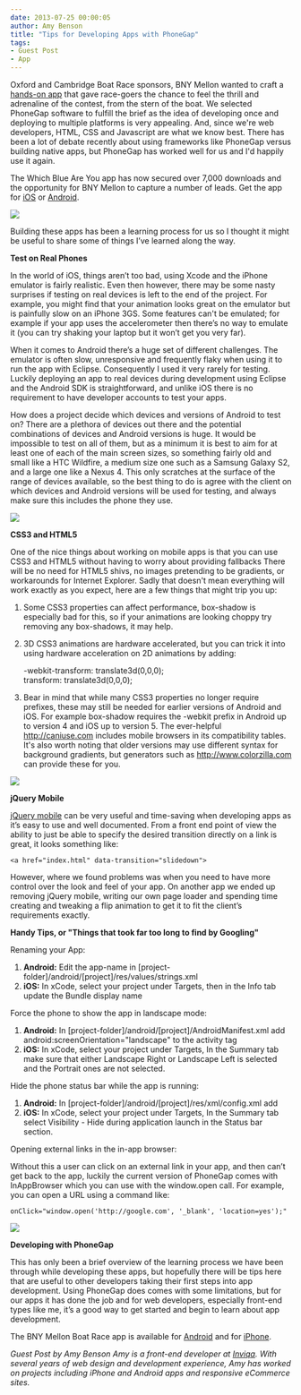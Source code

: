 ```yaml
---
date: 2013-07-25 00:00:05
author: Amy Benson
title: "Tips for Developing Apps with PhoneGap"
tags:
- Guest Post
- App
---
```


Oxford and Cambridge Boat Race sponsors, BNY Mellon wanted to craft a [hands-on app](http://whichblueareyou.com/phoneapp) that gave race-goers the chance to feel the thrill and adrenaline of the contest, from the stern of the boat. We selected PhoneGap software to fulfill the brief as the idea of developing once and deploying to multiple platforms is very appealing. And, since we're web developers, HTML, CSS and Javascript are what we know best. There has been a lot of debate recently about using frameworks like PhoneGap versus building native apps, but PhoneGap has worked well for us and I'd happily use it again.

The Which Blue Are You app has now secured over 7,000 downloads and the opportunity for BNY Mellon to capture a number of leads. Get the app for [iOS](https://itunes.apple.com/us/app/boat-race/id606297975?mt=8%26ign-mpt=uo%3D2) or [Android](https://play.google.com/store/apps/details?id=com.inviqa.Rower%26feature=search_result#?t=W251bGwsMSwyLDEsImNvbS5pbnZpcWEuUm93ZXIiXQ..).

![](/blog/uploads/2013-07/wbay-teamselect.jpg)

Building these apps has been a learning process for us so I thought it might be useful to share some of things I’ve learned along the way.

**Test on Real Phones**

In the world of iOS, things aren’t too bad, using Xcode and the iPhone emulator is fairly realistic. Even then however, there may be some nasty surprises if testing on real devices is left to the end of the project. For example, you might find that your animation looks great on the emulator but is painfully slow on an iPhone 3GS. Some features can't be emulated; for example if your app uses the accelerometer then there’s no way to emulate it (you can try shaking your laptop but it won’t get you very far).

When it comes to Android there’s a huge set of different challenges. The emulator is often slow, unresponsive and frequently flaky when using it to run the app with Eclipse. Consequently I used it very rarely for testing. Luckily deploying an app to real devices during development using Eclipse and the Android SDK is straightforward, and unlike iOS there is no requirement to have developer accounts to test your apps.

How does a project decide which devices and versions of Android to test on? There are a plethora of devices out there and the potential combinations of devices and Android versions is huge. It would be impossible to test on all of them, but as a minimum it is best to aim for at least one of each of the main screen sizes, so something fairly old and small like a HTC Wildfire, a medium size one such as a Samsung Galaxy S2, and a large one like a Nexus 4. This only scratches at the surface of the range of devices available, so the best thing to do is agree with the client on which devices and Android versions will be used for testing, and always make sure this includes the phone they use.

![](/blog/uploads/2013-07/wbay-rowing2.jpg)

**CSS3 and HTML5**

One of the nice things about working on mobile apps is that you can use CSS3 and HTML5 without having to worry about providing fallbacks There will be no need for HTML5 shivs, no images pretending to be gradients, or workarounds for Internet Explorer. Sadly that doesn't mean everything will work exactly as you expect, here are a few things that might trip you up:

1. Some CSS3 properties can affect performance, box-shadow is especially bad for this, so if your animations are looking choppy try removing any box-shadows, it may help.

2. 3D CSS3 animations are hardware accelerated, but you can trick it into using hardware acceleration on 2D animations by adding:

	-webkit-transform: translate3d(0,0,0);  
	transform: translate3d(0,0,0);

3. Bear in mind that while many CSS3 properties no longer require prefixes, these may still be needed for earlier versions of Android and iOS. For example box-shadow requires the -webkit prefix in Android up to version 4 and iOS up to version 5. The ever-helpful http://caniuse.com includes mobile browsers in its compatibility tables. It's also worth noting that older versions may use different syntax for background gradients, but generators such as http://www.colorzilla.com can provide these for you.

![](/blog/uploads/2013-07/wbay-menu.jpg)

**jQuery Mobile**

[jQuery mobile](http://jquerymobile.com/) can be very useful and time-saving when developing apps as it’s easy to use and well documented. From a front end point of view the ability to just be able to specify the desired transition directly on a link is great, it looks something like:

	<a href="index.html" data-transition="slidedown">

However, where we found problems was when you need to have more control over the look and feel of your app. On another app we ended up removing jQuery mobile, writing our own page loader and spending time creating and tweaking a flip animation to get it to fit the client’s requirements exactly.

**Handy Tips, or "Things that took far too long to find by Googling"**

Renaming your App:

1. **Android:** Edit the app-name in \[project-folder\]/android/\[project\]/res/values/strings.xml
2. **iOS:** In xCode, select your project under Targets, then in the Info tab update the Bundle display name

Force the phone to show the app in landscape mode:

1. **Android:** In \[project-folder\]/android/\[project\]/AndroidManifest.xml add android:screenOrientation="landscape" to the activity tag
2. **iOS:** In xCode, select your project under Targets, In the Summary tab make sure that either Landscape Right or Landscape Left is selected and the Portrait ones are not selected.

Hide the phone status bar while the app is running:

1. **Android:** In \[project-folder\]/android/\[project\]/res/xml/config.xml add
2. **iOS:** In xCode, select your project under Targets, In the Summary tab select Visibility - Hide during application launch in the Status bar section.

Opening external links in the in-app browser:

Without this a user can click on an external link in your app, and then can’t get back to the app, luckily the current version of PhoneGap comes with InAppBrowser which you can use with the window.open call. For example, you can open a URL using a command like:

	onClick="window.open('http://google.com', '_blank', 'location=yes');"
	
![](/blog/uploads/2013-07/wbay-landingscreen.jpg)

**Developing with PhoneGap**

This has only been a brief overview of the learning process we have been through while developing these apps, but hopefully there will be tips here that are useful to other developers taking their first steps into app development. Using PhoneGap does comes with some limitations, but for our apps it has done the job and for web developers, especially front-end types like me, it’s a good way to get started and begin to learn about app development.

The BNY Mellon Boat Race app is available for [Android](http://play.google.com/store/apps/details?id=com.inviqa.Rower) and for [iPhone](https://itunes.apple.com/us/app/boat-race/id606297975?mt=8%26ign-mpt=uo=2).

*Guest Post by Amy Benson*
*Amy is a front-end developer at [Inviqa](http://inviqa.com/). With several years of web design and development experience, Amy has worked on projects including iPhone and Android apps and responsive eCommerce sites.*
